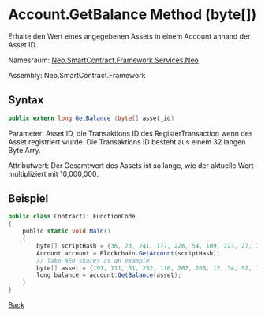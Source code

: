 # Account.GetBalance Method (byte[])

Erhalte den Wert eines angegebenen Assets in einem Account anhand der Asset ID.
 
Namesraum: [Neo.SmartContract.Framework.Services.Neo](../../neo.md)

Assembly: Neo.SmartContract.Framework

## Syntax

```c#
public extern long GetBalance (byte[] asset_id)
```

Parameter: Asset ID, die Transaktions ID des RegisterTransaction wenn des Asset registriert wurde. Die Transaktions ID besteht aus einem 32 langen Byte Arry.

Attributwert: Der Gesamtwert des Assets ist so lange, wie der aktuelle Wert multipliziert mit 10,000,000.

## Beispiel

```c#
public class Contract1: FunctionCode
{
    public static void Main()
    {
        byte[] scriptHash = {36, 23, 241, 177, 228, 54, 109, 223, 27, 237, 139, 54, 207, 38, 132, 101, 172, 3, 10, 73};
        Account account = Blockchain.GetAccount(scriptHash);
        // Take NEO shares as an example
        byte[] asset = {197, 111, 51, 252, 110, 207, 205, 12, 34, 92, 74, 179, 86, 254, 229, 147, 144, 175, 133, 96, 190, 147, 15, 174, 190, 116, 166, 218, 255, 124, 155};
        long balance = account.GetBalance(asset);
    }
}
```



[Back](../Account.md)
